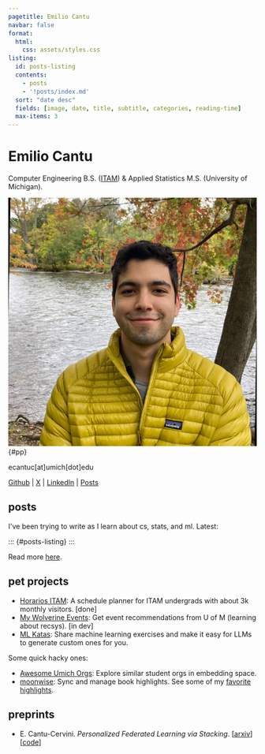 ```yaml
---
pagetitle: Emilio Cantu
navbar: false
format:
  html:
    css: assets/styles.css
listing:
  id: posts-listing
  contents:
    - posts
    - '!posts/index.md'
  sort: "date desc"
  fields: [image, date, title, subtitle, categories, reading-time]
  max-items: 3
---
```


# Emilio Cantu

Computer Engineering B.S. ([ITAM](https://itam.mx/)) & Applied Statistics M.S. (University of Michigan).

<!-- ::: {.column-margin} -->
![](assets/pp.jpeg){#pp}
<!-- ::: -->

ecantuc[at]umich[dot]edu

[Github](https://github.com/emiliocantuc) | [X](https://x.com/emiliocantuc) | [LinkedIn](https://www.linkedin.com/in/emilio-cantu-cervini-24b2541b6/) | [Posts](posts)

## posts

I've been trying to write as I learn about cs, stats, and ml. Latest:

::: {#posts-listing}
:::

Read more [here](posts).

## pet projects
- [Horarios ITAM](https://horariositam.com/): A schedule planner for ITAM undergrads with about 3k monthly visitors. [done]
- [My Wolverine Events](https://mywolverine.events/): Get event recommendations from U of M (learning about recsys). [in dev]
- [ML Katas](https://mlkatas.com): Share machine learning exercises and make it easy for LLMs to generate custom ones for you.

Some quick hacky ones:

- [Awesome Umich Orgs](https://emiliocantuc.github.io/awesome-umich-orgs): Explore similar student orgs in embedding space.
- [moonwise](https://github.com/emiliocantuc/moonwise): Sync and manage book highlights. See some of my [favorite highlights](https://highlights.ecntu.com/). 


## preprints
- E. Cantu-Cervini. *Personalized Federated Learning via Stacking*. [[arxiv](https://arxiv.org/abs/2404.10957)] [[code](https://github.com/emiliocantuc/personalized-fl-via-stacking/)]